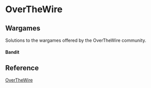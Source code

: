 # OverTheWire

## Wargames

Solutions to the wargames offered by the OverTheWire community.

#### Bandit


## Reference

[OverTheWire](http://overthewire.org/ "OverTheWire")
